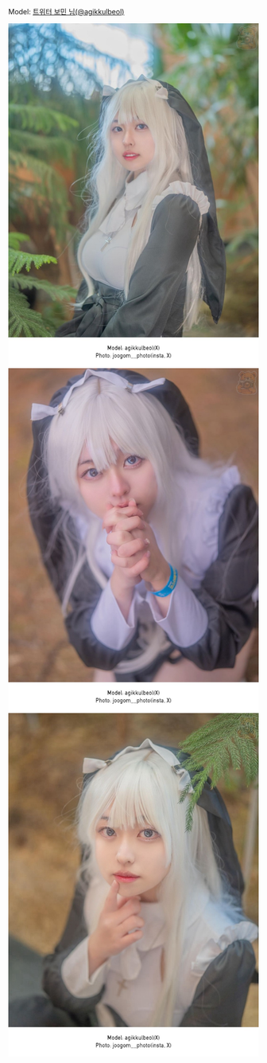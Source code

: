 ﻿---
dddd: 2023.12.16 서코
nickname: 보민
sns_type: x
sns_id: agikkulbeol
---

<a name="agikkulbeol"></a>
Model: <a href="https://x.com/agikkulbeol" target="_blank">트위터 보민 님(@agikkulbeol)</a>

![IMG8394.jpeg](/assets/img/2023/12-16/IMG8394.jpeg)
![IMG8396.jpeg](/assets/img/2023/12-16/IMG8396.jpeg)
![IMG8398.jpeg](/assets/img/2023/12-16/IMG8398.jpeg)